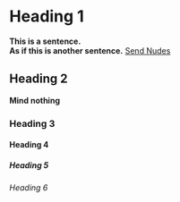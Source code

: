 # Heading 1
**This is a sentence.<br>
As if
this is another sentence.**
[Send Nudes](https://www.google.com/search?q=send+nudes&safe=strict&source=lnms&tbm=isch&sa=X&ved=0ahUKEwjQ7db9nOnXAhVP62MKHXhbDzcQ_AUICigB&biw=1858&bih=989)

## Heading 2
**Mind nothing**
### Heading 3
#### Heading 4
##### Heading 5
###### Heading 6

